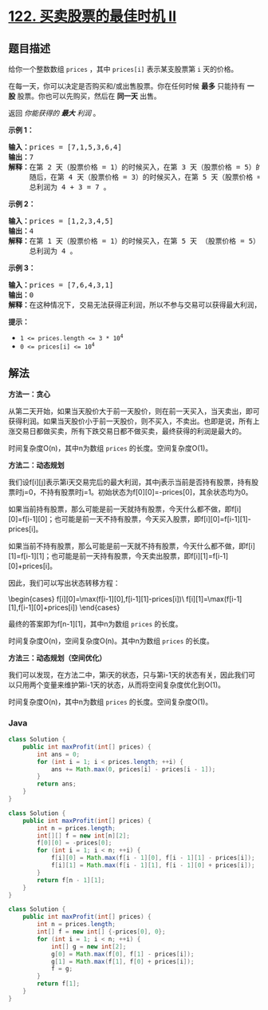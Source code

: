 # [122. 买卖股票的最佳时机 II](https://leetcode.cn/problems/best-time-to-buy-and-sell-stock-ii)

## 题目描述

<p>给你一个整数数组 <code>prices</code> ，其中&nbsp;<code>prices[i]</code> 表示某支股票第 <code>i</code> 天的价格。</p>

<p>在每一天，你可以决定是否购买和/或出售股票。你在任何时候&nbsp;<strong>最多</strong>&nbsp;只能持有 <strong>一股</strong> 股票。你也可以先购买，然后在 <strong>同一天</strong> 出售。</p>

<p>返回 <em>你能获得的 <strong>最大</strong> 利润</em>&nbsp;。</p>

<p><strong>示例 1：</strong></p>

<pre>
<strong>输入：</strong>prices = [7,1,5,3,6,4]
<strong>输出：</strong>7
<strong>解释：</strong>在第 2 天（股票价格 = 1）的时候买入，在第 3 天（股票价格 = 5）的时候卖出, 这笔交易所能获得利润 = 5 - 1 = 4 。
&nbsp;    随后，在第 4 天（股票价格 = 3）的时候买入，在第 5 天（股票价格 = 6）的时候卖出, 这笔交易所能获得利润 = 6 - 3 = 3 。
     总利润为 4 + 3 = 7 。</pre>

<p><strong>示例 2：</strong></p>

<pre>
<strong>输入：</strong>prices = [1,2,3,4,5]
<strong>输出：</strong>4
<strong>解释：</strong>在第 1 天（股票价格 = 1）的时候买入，在第 5 天 （股票价格 = 5）的时候卖出, 这笔交易所能获得利润 = 5 - 1 = 4 。
&nbsp;    总利润为 4 。</pre>

<p><strong>示例&nbsp;3：</strong></p>

<pre>
<strong>输入：</strong>prices = [7,6,4,3,1]
<strong>输出：</strong>0
<strong>解释：</strong>在这种情况下, 交易无法获得正利润，所以不参与交易可以获得最大利润，最大利润为 0 。</pre>

<p><strong>提示：</strong></p>

<ul>
	<li><code>1 &lt;= prices.length &lt;= 3 * 10<sup>4</sup></code></li>
	<li><code>0 &lt;= prices[i] &lt;= 10<sup>4</sup></code></li>
</ul>

## 解法

**方法一：贪心**

从第二天开始，如果当天股价大于前一天股价，则在前一天买入，当天卖出，即可获得利润。如果当天股价小于前一天股价，则不买入，不卖出。也即是说，所有上涨交易日都做买卖，所有下跌交易日都不做买卖，最终获得的利润是最大的。

时间复杂度O(n)，其中n为数组 `prices` 的长度。空间复杂度O(1)。

**方法二：动态规划**

我们设f[i][j]表示第i天交易完后的最大利润，其中j表示当前是否持有股票，持有股票时j=0，不持有股票时j=1。初始状态为f[0][0]=-prices[0]，其余状态均为0。

如果当前持有股票，那么可能是前一天就持有股票，今天什么都不做，即f[i][0]=f[i-1][0]；也可能是前一天不持有股票，今天买入股票，即f[i][0]=f[i-1][1]-prices[i]。

如果当前不持有股票，那么可能是前一天就不持有股票，今天什么都不做，即f[i][1]=f[i-1][1]；也可能是前一天持有股票，今天卖出股票，即f[i][1]=f[i-1][0]+prices[i]。

因此，我们可以写出状态转移方程：


\begin{cases}
f[i][0]=\max(f[i-1][0],f[i-1][1]-prices[i])\\
f[i][1]=\max(f[i-1][1],f[i-1][0]+prices[i])
\end{cases}


最终的答案即为f[n-1][1]，其中n为数组 `prices` 的长度。

时间复杂度O(n)，空间复杂度O(n)。其中n为数组 `prices` 的长度。

**方法三：动态规划（空间优化）**

我们可以发现，在方法二中，第i天的状态，只与第i-1天的状态有关，因此我们可以只用两个变量来维护第i-1天的状态，从而将空间复杂度优化到O(1)。

时间复杂度O(n)，其中n为数组 `prices` 的长度。空间复杂度O(1)。

### **Java**

```java
class Solution {
    public int maxProfit(int[] prices) {
        int ans = 0;
        for (int i = 1; i < prices.length; ++i) {
            ans += Math.max(0, prices[i] - prices[i - 1]);
        }
        return ans;
    }
}
```

```java
class Solution {
    public int maxProfit(int[] prices) {
        int n = prices.length;
        int[][] f = new int[n][2];
        f[0][0] = -prices[0];
        for (int i = 1; i < n; ++i) {
            f[i][0] = Math.max(f[i - 1][0], f[i - 1][1] - prices[i]);
            f[i][1] = Math.max(f[i - 1][1], f[i - 1][0] + prices[i]);
        }
        return f[n - 1][1];
    }
}
```

```java
class Solution {
    public int maxProfit(int[] prices) {
        int n = prices.length;
        int[] f = new int[] {-prices[0], 0};
        for (int i = 1; i < n; ++i) {
            int[] g = new int[2];
            g[0] = Math.max(f[0], f[1] - prices[i]);
            g[1] = Math.max(f[1], f[0] + prices[i]);
            f = g;
        }
        return f[1];
    }
}
```
